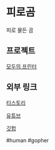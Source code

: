 # 피로곰

피로 물든 곰

## 프로젝트

[모두의 프린터](https://modu-print.tistory.com/)

## 외부 링크

[티스토리](https://modu-print.tistory.com/)

[유튜브](https://www.youtube.com/c/%ED%94%BC%EB%A1%9C%EA%B3%B0)

[깃헙](https://github.com/pirogom)

#human #gopher